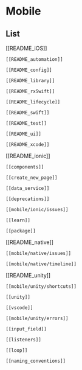 

# Mobile


## List


[[README_iOS]]

	[[README_automation]]

	[[README_config]]
	
	[[README_library]]
	
	[[README_rxSwift]]
	
	[[README_lifecycle]]
	
	[[README_swift]]
	
	[[README_test]]
	
	[[README_ui]]
	
	[[README_xcode]]

[[README_ionic]]

	[[components]]

	[[create_new_page]]
	
	[[data_service]]
	
	[[deprecations]]
	
	[[mobile/ionic/issues]]
	
	[[learn]]
	
	[[package]]


[[README_native]]

	[[mobile/native/issues]]

	[[mobile/native/timeline]]

	

[[README_unity]]

	[[mobile/unity/shortcuts]]
	
	[[unity]]
	
	[[vscode]]
	
	[[mobile/unity/errors]]
	
	[[input_field]]
	
	[[listeners]]
	
	[[loop]]
	
	[[naming_conventions]]
	
		

